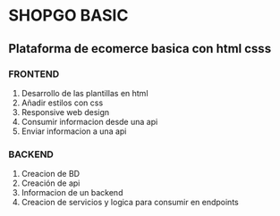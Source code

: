 # SHOPGO BASIC

## Plataforma de ecomerce basica con html csss

### FRONTEND

1. Desarrollo de las plantillas en html
2. Añadir estilos con css
3. Responsive web design
4. Consumir informacion desde una api
5. Enviar informacion a una api

### BACKEND

1. Creacion de BD
2. Creación de api
3. Informacion de un backend
4. Creacion de servicios y logica para consumir en endpoints

